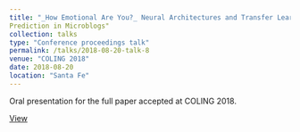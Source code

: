 ```yaml
---
title: "_How Emotional Are You?_ Neural Architectures and Transfer Learning for Emotion Intensity"
Prediction in Microblogs"
collection: talks
type: "Conference proceedings talk"
permalink: /talks/2018-08-20-talk-8
venue: "COLING 2018"
date: 2018-08-20
location: "Santa Fe"
---
```


Oral presentation for the full paper accepted at COLING 2018.

[View](https://pranav-goel.github.io/files/coling_2018.pdf)
